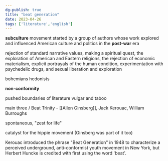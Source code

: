 ```yaml
---
dg-publish: true
title: "beat generation"
date: 2023-04-26
tags: ['literature','english']
---
```


**subculture** movement started by a group of authors whose work explored and influenced American culture and politics in the **post-war** era 

rejection of standard narrative values, making a spiritual quest, the exploration of American and Eastern religions, the rejection of economic materialism, explicit portrayals of the human condition, experimentation with psychedelic drugs, and sexual liberation and exploration

bohemians hedonists 

**non-conformity** 


pushed boundaries of literature
vulgar and taboo 

main three / Beat Trinity - [[Allen Ginsberg]], Jack Kerouac, William Burroughs 

spontaneous, "zest for life"

catalyst for the hippie movement (Ginsberg was part of it too)


Kerouac introduced the phrase "Beat Generation" in 1948 to characterize a perceived underground, anti-conformist youth movement in New York, but Herbert Huncke is credited with first using the word 'beat'.